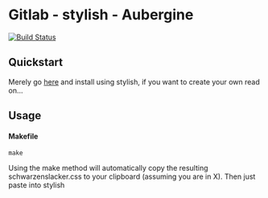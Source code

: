 # Gitlab - stylish - Aubergine

[![Build
Status](https://travis-ci.org/joshuacox/gitlab-stylish.svg?branch=master)](https://travis-ci.org/joshuacox/gitlab-stylish)

## Quickstart

Merely go
[here]()
and install using stylish, if you want to create your own read on...

## Usage

#### Makefile

```
make
```

Using the make method will automatically copy the resulting schwarzenslacker.css to
your clipboard (assuming you are in X).  Then just paste into stylish
